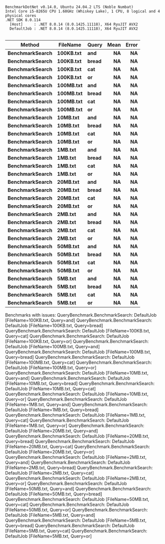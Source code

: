 ```

BenchmarkDotNet v0.14.0, Ubuntu 24.04.2 LTS (Noble Numbat)
Intel Core i5-8265U CPU 1.60GHz (Whiskey Lake), 1 CPU, 8 logical and 4 physical cores
.NET SDK 8.0.114
  [Host]     : .NET 8.0.14 (8.0.1425.11118), X64 RyuJIT AVX2
  DefaultJob : .NET 8.0.14 (8.0.1425.11118), X64 RyuJIT AVX2


```
| Method          | FileName  | Query | Mean | Error |
|---------------- |---------- |------ |-----:|------:|
| **BenchmarkSearch** | **100KB.txt** | **and**   |   **NA** |    **NA** |
| **BenchmarkSearch** | **100KB.txt** | **bread** |   **NA** |    **NA** |
| **BenchmarkSearch** | **100KB.txt** | **cat**   |   **NA** |    **NA** |
| **BenchmarkSearch** | **100KB.txt** | **or**    |   **NA** |    **NA** |
| **BenchmarkSearch** | **100MB.txt** | **and**   |   **NA** |    **NA** |
| **BenchmarkSearch** | **100MB.txt** | **bread** |   **NA** |    **NA** |
| **BenchmarkSearch** | **100MB.txt** | **cat**   |   **NA** |    **NA** |
| **BenchmarkSearch** | **100MB.txt** | **or**    |   **NA** |    **NA** |
| **BenchmarkSearch** | **10MB.txt**  | **and**   |   **NA** |    **NA** |
| **BenchmarkSearch** | **10MB.txt**  | **bread** |   **NA** |    **NA** |
| **BenchmarkSearch** | **10MB.txt**  | **cat**   |   **NA** |    **NA** |
| **BenchmarkSearch** | **10MB.txt**  | **or**    |   **NA** |    **NA** |
| **BenchmarkSearch** | **1MB.txt**   | **and**   |   **NA** |    **NA** |
| **BenchmarkSearch** | **1MB.txt**   | **bread** |   **NA** |    **NA** |
| **BenchmarkSearch** | **1MB.txt**   | **cat**   |   **NA** |    **NA** |
| **BenchmarkSearch** | **1MB.txt**   | **or**    |   **NA** |    **NA** |
| **BenchmarkSearch** | **20MB.txt**  | **and**   |   **NA** |    **NA** |
| **BenchmarkSearch** | **20MB.txt**  | **bread** |   **NA** |    **NA** |
| **BenchmarkSearch** | **20MB.txt**  | **cat**   |   **NA** |    **NA** |
| **BenchmarkSearch** | **20MB.txt**  | **or**    |   **NA** |    **NA** |
| **BenchmarkSearch** | **2MB.txt**   | **and**   |   **NA** |    **NA** |
| **BenchmarkSearch** | **2MB.txt**   | **bread** |   **NA** |    **NA** |
| **BenchmarkSearch** | **2MB.txt**   | **cat**   |   **NA** |    **NA** |
| **BenchmarkSearch** | **2MB.txt**   | **or**    |   **NA** |    **NA** |
| **BenchmarkSearch** | **50MB.txt**  | **and**   |   **NA** |    **NA** |
| **BenchmarkSearch** | **50MB.txt**  | **bread** |   **NA** |    **NA** |
| **BenchmarkSearch** | **50MB.txt**  | **cat**   |   **NA** |    **NA** |
| **BenchmarkSearch** | **50MB.txt**  | **or**    |   **NA** |    **NA** |
| **BenchmarkSearch** | **5MB.txt**   | **and**   |   **NA** |    **NA** |
| **BenchmarkSearch** | **5MB.txt**   | **bread** |   **NA** |    **NA** |
| **BenchmarkSearch** | **5MB.txt**   | **cat**   |   **NA** |    **NA** |
| **BenchmarkSearch** | **5MB.txt**   | **or**    |   **NA** |    **NA** |

Benchmarks with issues:
  QueryBenchmark.BenchmarkSearch: DefaultJob [FileName=100KB.txt, Query=and]
  QueryBenchmark.BenchmarkSearch: DefaultJob [FileName=100KB.txt, Query=bread]
  QueryBenchmark.BenchmarkSearch: DefaultJob [FileName=100KB.txt, Query=cat]
  QueryBenchmark.BenchmarkSearch: DefaultJob [FileName=100KB.txt, Query=or]
  QueryBenchmark.BenchmarkSearch: DefaultJob [FileName=100MB.txt, Query=and]
  QueryBenchmark.BenchmarkSearch: DefaultJob [FileName=100MB.txt, Query=bread]
  QueryBenchmark.BenchmarkSearch: DefaultJob [FileName=100MB.txt, Query=cat]
  QueryBenchmark.BenchmarkSearch: DefaultJob [FileName=100MB.txt, Query=or]
  QueryBenchmark.BenchmarkSearch: DefaultJob [FileName=10MB.txt, Query=and]
  QueryBenchmark.BenchmarkSearch: DefaultJob [FileName=10MB.txt, Query=bread]
  QueryBenchmark.BenchmarkSearch: DefaultJob [FileName=10MB.txt, Query=cat]
  QueryBenchmark.BenchmarkSearch: DefaultJob [FileName=10MB.txt, Query=or]
  QueryBenchmark.BenchmarkSearch: DefaultJob [FileName=1MB.txt, Query=and]
  QueryBenchmark.BenchmarkSearch: DefaultJob [FileName=1MB.txt, Query=bread]
  QueryBenchmark.BenchmarkSearch: DefaultJob [FileName=1MB.txt, Query=cat]
  QueryBenchmark.BenchmarkSearch: DefaultJob [FileName=1MB.txt, Query=or]
  QueryBenchmark.BenchmarkSearch: DefaultJob [FileName=20MB.txt, Query=and]
  QueryBenchmark.BenchmarkSearch: DefaultJob [FileName=20MB.txt, Query=bread]
  QueryBenchmark.BenchmarkSearch: DefaultJob [FileName=20MB.txt, Query=cat]
  QueryBenchmark.BenchmarkSearch: DefaultJob [FileName=20MB.txt, Query=or]
  QueryBenchmark.BenchmarkSearch: DefaultJob [FileName=2MB.txt, Query=and]
  QueryBenchmark.BenchmarkSearch: DefaultJob [FileName=2MB.txt, Query=bread]
  QueryBenchmark.BenchmarkSearch: DefaultJob [FileName=2MB.txt, Query=cat]
  QueryBenchmark.BenchmarkSearch: DefaultJob [FileName=2MB.txt, Query=or]
  QueryBenchmark.BenchmarkSearch: DefaultJob [FileName=50MB.txt, Query=and]
  QueryBenchmark.BenchmarkSearch: DefaultJob [FileName=50MB.txt, Query=bread]
  QueryBenchmark.BenchmarkSearch: DefaultJob [FileName=50MB.txt, Query=cat]
  QueryBenchmark.BenchmarkSearch: DefaultJob [FileName=50MB.txt, Query=or]
  QueryBenchmark.BenchmarkSearch: DefaultJob [FileName=5MB.txt, Query=and]
  QueryBenchmark.BenchmarkSearch: DefaultJob [FileName=5MB.txt, Query=bread]
  QueryBenchmark.BenchmarkSearch: DefaultJob [FileName=5MB.txt, Query=cat]
  QueryBenchmark.BenchmarkSearch: DefaultJob [FileName=5MB.txt, Query=or]
